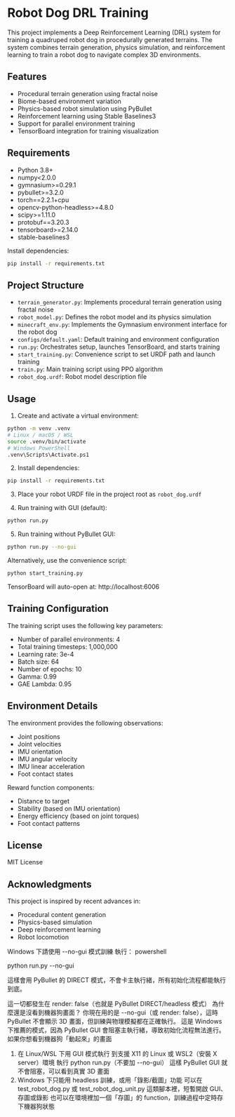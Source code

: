 # Robot Dog DRL Training

This project implements a Deep Reinforcement Learning (DRL) system for training a quadruped robot dog in procedurally generated terrains. The system combines terrain generation, physics simulation, and reinforcement learning to train a robot dog to navigate complex 3D environments.

## Features

- Procedural terrain generation using fractal noise
- Biome-based environment variation
- Physics-based robot simulation using PyBullet
- Reinforcement learning using Stable Baselines3
- Support for parallel environment training
- TensorBoard integration for training visualization

## Requirements

- Python 3.8+
- numpy<2.0.0
- gymnasium>=0.29.1
- pybullet>=3.2.0
- torch==2.2.1+cpu
- opencv-python-headless>=4.8.0
- scipy>=1.11.0
- protobuf==3.20.3
- tensorboard>=2.14.0
- stable-baselines3

Install dependencies:
```bash
pip install -r requirements.txt
```

## Project Structure

- `terrain_generator.py`: Implements procedural terrain generation using fractal noise
- `robot_model.py`: Defines the robot model and its physics simulation
- `minecraft_env.py`: Implements the Gymnasium environment interface for the robot dog
- `configs/default.yaml`: Default training and environment configuration
- `run.py`: Orchestrates setup, launches TensorBoard, and starts training
- `start_training.py`: Convenience script to set URDF path and launch training
- `train.py`: Main training script using PPO algorithm
- `robot_dog.urdf`: Robot model description file

## Usage

1. Create and activate a virtual environment:
```bash
python -m venv .venv
# Linux / macOS / WSL
source .venv/bin/activate
# Windows PowerShell
.venv\Scripts\Activate.ps1
```

2. Install dependencies:
```bash
pip install -r requirements.txt
```

3. Place your robot URDF file in the project root as `robot_dog.urdf`

4. Run training with GUI (default):
```bash
python run.py
```

5. Run training without PyBullet GUI:
```bash
python run.py --no-gui
```

Alternatively, use the convenience script:
```bash
python start_training.py
```

TensorBoard will auto-open at: http://localhost:6006

## Training Configuration

The training script uses the following key parameters:
- Number of parallel environments: 4
- Total training timesteps: 1,000,000
- Learning rate: 3e-4
- Batch size: 64
- Number of epochs: 10
- Gamma: 0.99
- GAE Lambda: 0.95

## Environment Details

The environment provides the following observations:
- Joint positions
- Joint velocities
- IMU orientation
- IMU angular velocity
- IMU linear acceleration
- Foot contact states

Reward function components:
- Distance to target
- Stability (based on IMU orientation)
- Energy efficiency (based on joint torques)
- Foot contact patterns

## License

MIT License

## Acknowledgments

This project is inspired by recent advances in:
- Procedural content generation
- Physics-based simulation
- Deep reinforcement learning
- Robot locomotion 

Windows 下請使用 --no-gui 模式訓練
執行：
powershell

python run.py --no-gui

這樣會用 PyBullet 的 DIRECT 模式，不會卡主執行緒，所有初始化流程都能執行到底。

這一切都發生在 render: false（也就是 PyBullet DIRECT/headless 模式）
為什麼還是沒看到機器狗畫面？
你現在用的是 --no-gui（或 render: false），這時 PyBullet 不會顯示 3D 畫面，但訓練與物理模擬都在正確執行。
這是 Windows 下推薦的模式，因為 PyBullet GUI 會阻塞主執行緒，導致初始化流程無法進行。
如果你想看到機器狗「動起來」的畫面
1. 在 Linux/WSL 下用 GUI 模式執行
到支援 X11 的 Linux 或 WSL2（安裝 X server）環境
執行 python run.py（不要加 --no-gui）
這樣 PyBullet GUI 就不會阻塞，可以看到真實 3D 畫面
2. Windows 下只能用 headless 訓練，或用「錄影/截圖」功能
可以在 test_robot_dog.py 或 test_robot_dog_unit.py 這類腳本裡，短暫開啟 GUI、存圖或錄影
也可以在環境裡加一個「存圖」的 function，訓練過程中定時存下機器狗狀態
